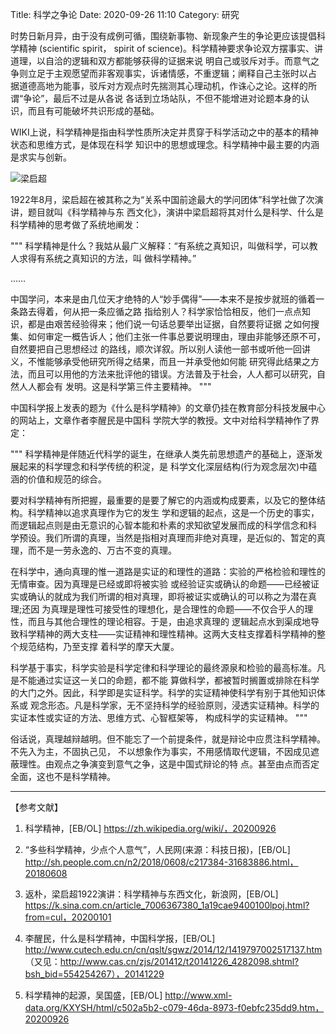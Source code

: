 Title: 科学之争论
Date: 2020-09-26 11:10
Category: 研究

时势日新月异，由于没有成例可循，围绕新事物、新现象产生的争论更应该提倡科学精神 (scientific spirit，
spirit of science)。科学精神要求争论双方摆事实、讲道理，以自洽的逻辑和双方都能够获得的证据来说
明自己或驳斥对手。而意气之争则立足于主观愿望而非客观事实，诉诸情感，不重逻辑；阐释自己主张时以占
据道德高地为能事，驳斥对方观点时先揣测其心理动机，作诛心之论。这样的所谓“争论”，最后不过是从各说
各话到立场站队，不但不能增进对论题本身的认识，而且有可能破坏共识形成的基础。

WIKI上说，科学精神是指由科学性质所决定并贯穿于科学活动之中的基本的精神状态和思维方式，是体现在科学
知识中的思想或理念。科学精神中最主要的内涵是求实与创新。

![梁启超](http://n.sinaimg.cn/sinacn20200101ac/782/w640h942/20200101/3f1b-imkzenq4230417.jpg)

1922年8月，梁启超在被其称之为“关系中国前途最大的学问团体”科学社做了次演讲，题目就叫《科学精神与东
西文化》，演讲中梁启超将其对什么是科学、什么是科学精神的思考做了系统地阐发：

"""
科学精神是什么？我姑从最广义解释：“有系统之真知识，叫做科学，可以教人求得有系统之真知识的方法，叫
做科学精神。”

……

中国学问，本来是由几位天才绝特的人“妙手偶得”——本来不是按步就班的循着一条路去得着，何从把一条应循之路
指给别人？科学家恰恰相反，他们一点点知识，都是由艰苦经验得来；他们说一句话总要举出证据，自然要将证据
之如何搜集、如何审定一概告诉人；他们主张一件事总要说明理由，理由非能够还原不可，自然要把自己思想经过
的路线，顺次详叙。所以别人读他一部书或听他一回讲义，不惟能够承受他研究所得之结果，而且一并承受他如何能
研究得此结果之方法，而且可以用他的方法来批评他的错误。方法普及于社会，人人都可以研究，自然人人都会有
发明。这是科学第三件主要精神。
"""

中国科学报上发表的题为《什么是科学精神》的文章仍挂在教育部分科技发展中心的网站上，文章作者李醒民是中国科
学院大学的教授。文中对给科学精神作了界定：

"""
科学精神是伴随近代科学的诞生，在继承人类先前思想遗产的基础上，逐渐发展起来的科学理念和科学传统的积淀，是
科学文化深层结构(行为观念层次)中蕴涵的价值和规范的综合。

要对科学精神有所把握，最重要的是要了解它的内涵或构成要素，以及它的整体结构。科学精神以追求真理作为它的发生
学和逻辑的起点，这是一个历史的事实，而逻辑起点则是由无意识的心智本能和朴素的求知欲望发展而成的科学信念和科
学预设。我们所谓的真理，当然是指相对真理而非绝对真理，是近似的、暂定的真理，而不是一劳永逸的、万古不变的真理。

在科学中，通向真理的惟一道路是实证的和理性的道路：实验的严格检验和理性的无情审查。因为真理是已经或即将被实验
或经验证实或确认的命题——已经被证实或确认的就成为我们所谓的相对真理，即将被证实或确认的可以称之为潜在真理;还因
为真理是理性可接受性的理想化，是合理性的命题——不仅合乎人的理性，而且与其他合理性的理论相容。于是，由追求真理的
逻辑起点水到渠成地导致科学精神的两大支柱——实证精神和理性精神。这两大支柱支撑着科学精神的整个规范结构，乃至支撑
着科学的摩天大厦。

科学基于事实，科学实验是科学定律和科学理论的最终源泉和检验的最高标准。凡是不能通过实证这一关口的命题，都不能
算做科学，都被暂时搁置或排除在科学的大门之外。因此，科学即是实证科学。科学的实证精神使科学有别于其他知识体系或
观念形态。凡是科学家，无不坚持科学的经验原则，浸透实证精神。科学的实证本性或实证的方法、思维方式、心智框架等，
构成科学的实证精神。
"""



俗话说，真理越辩越明。但不能忘了一个前提条件，就是辩论中应贯注科学精神。不先入为主，不固执己见，
不以想象作为事实，不用感情取代逻辑，不因成见遮蔽理性。由观点之争演变到意气之争，这是中国式辩论的特
点。甚至由点而否定全面，这也不是科学精神。

-----------
【参考文献】

1. 科学精神，[EB/OL] https://zh.wikipedia.org/wiki/，20200926

2. “多些科学精神，少点个人意气”，人民网(来源：科技日报)，[EB/OL] http://sh.people.com.cn/n2/2018/0608/c217384-31683886.html，20180608

3. 返朴，梁启超1922演讲：科学精神与东西文化，新浪网，[EB/OL] https://k.sina.com.cn/article_7006367380_1a19cae9400100lpoj.html?from=cul，20200101

4. 李醒民，什么是科学精神，中国科学报，[EB/OL] http://www.cutech.edu.cn/cn/qslt/sgwz/2014/12/1419797002517137.htm （又见：http://www.cas.cn/zjs/201412/t20141226_4282098.shtml?bsh_bid=554254267），20141229	

5. 科学精神的起源，吴国盛，[EB/OL] http://www.xml-data.org/KXYSH/html/c502a5b2-c079-46da-8973-f0ebfc235dd9.htm，20200926
